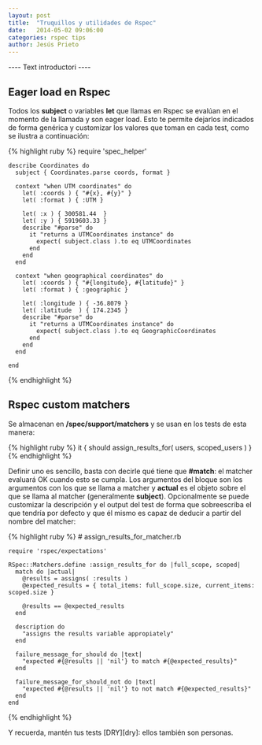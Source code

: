 ```yaml
---
layout: post
title:  "Truquillos y utilidades de Rspec"
date:   2014-05-02 09:06:00
categories: rspec tips
author: Jesús Prieto
---
```


---- Text introductori ----

## Eager load en Rspec

Todos los **subject** o variables **let** que llamas en Rspec se evalúan en el momento de la llamada y son eager load. Esto te permite dejarlos indicados de forma genérica y customizar los valores que toman en cada test, como se ilustra a continuación:  

{% highlight ruby %}
    require 'spec_helper'

    describe Coordinates do 
      subject { Coordinates.parse coords, format }

      context "when UTM coordinates" do 
        let( :coords ) { "#{x}, #{y}" }
        let( :format ) { :UTM }

        let( :x ) { 300581.44  }
        let( :y ) { 5919603.33 }
        describe "#parse" do 
          it "returns a UTMCoordinates instance" do
            expect( subject.class ).to eq UTMCoordinates
          end
        end
      end

      context "when geographical coordinates" do 
        let( :coords ) { "#{longitude}, #{latitude}" }
        let( :format ) { :geographic }

        let( :longitude ) { -36.8079 }
        let( :latitude  ) { 174.2345 }
        describe "#parse" do 
          it "returns a UTMCoordinates instance" do
            expect( subject.class ).to eq GeographicCoordinates
          end
        end 
      end

    end
{% endhighlight %}

## Rspec custom matchers

Se almacenan en **/spec/support/matchers** y se usan en los tests de esta manera:

{% highlight ruby %} 
    it { should assign_results_for( users, scoped_users ) }
{% endhighlight %}

Definir uno es sencillo, basta con decirle qué tiene que **#match**: el matcher evaluará OK cuando esto se cumpla. Los argumentos del bloque son los argumentos con los que se llama a matcher y **actual** es el objeto sobre el que se llama al matcher (generalmente **subject**). Opcionalmente se puede customizar la descripción y el output del test de forma que sobreescriba el que tendría por defecto y que él mismo es capaz de deducir a partir del nombre del matcher:

{% highlight ruby %} 
    # assign_results_for_matcher.rb

    require 'rspec/expectations'

    RSpec::Matchers.define :assign_results_for do |full_scope, scoped|
      match do |actual|
        @results = assigns( :results )
        @expected_results = { total_items: full_scope.size, current_items: scoped.size }

        @results == @expected_results
      end

      description do
        "assigns the results variable appropiately"
      end

      failure_message_for_should do |text|
        "expected #{@results || 'nil'} to match #{@expected_results}"
      end
     
      failure_message_for_should_not do |text|
        "expected #{@results || 'nil'} to not match #{@expected_results}"
      end
    end
{% endhighlight %}

Y recuerda, mantén tus tests [DRY][dry]: ellos también son personas.
